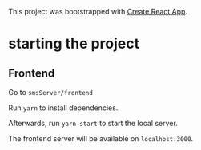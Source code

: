 This project was bootstrapped with [Create React App](https://github.com/facebook/create-react-app).

# starting the project

## Frontend

Go to `smsServer/frontend`

Run `yarn` to install dependencies.

Afterwards, run `yarn start` to start the local server.

The frontend server will be available on `localhost:3000`.
